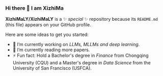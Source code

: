 ### Hi there 👋 I am XizhiMa

**XizhiMaLY/XizhiMaLY** is a ✨ _special_ ✨ repository because its `README.md` (this file) appears on your GitHub profile.

Here are some ideas to get you started:

- 🔭 I’m currently working on *LLMs, MLLMs and deep learning*.
- 🌱 I’m currently reading more papers.
- ⚡ Fun fact: Hold a Bachelor's degree in *Finance* from Chongqing University (CQU) and a Master's degree in *Data Science* from the University of San Francisco (USFCA).

